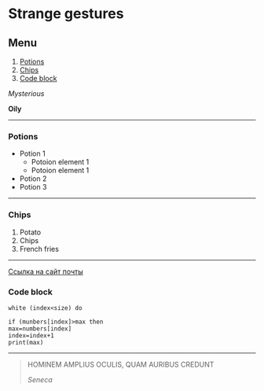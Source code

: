 # Strange gestures

## Menu

1. [Potions](#potions)
2. [Chips](#chips)
3. [Code block](#code-block)

*Mysterious*

**Oily**

---
### Potions
* Potion 1
  * Potoion element 1
  * Potoion element 1
* Potion 2
* Potion 3

---
### Chips

1. Potato
2. Chips
3. French fries

---
[Ссылка на сайт почты](https://mail.ru)

### Code block

```
white (index<size) do

if (munbers[index]>max then
max=numbers[index]
index=index+1
print(max)
```

---
>HOMINEM AMPLIUS OCULIS, QUAM AURIBUS CREDUNT
>
>*Seneca*
